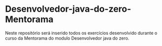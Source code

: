 # Desenvolvedor-java-do-zero-Mentorama

Neste repositório será inserido todos os exercícios desenvolvido durante o curso da Mentorama do modulo Desenvolvedor java do zero.
